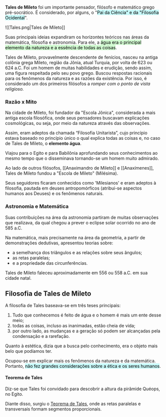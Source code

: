 **Tales de Mileto** foi um importante pensador, filósofo e matemático grego pré-socrático. É considerado, por alguns, o "<mark style="background: #ABF7F7A6;">Pai da Ciência" e da "Filosofia Ocidental</mark>".

![[Tales.png|Tales de Mileto]]

Suas principais ideias expandiram os horizontes teóricos nas áreas da matemática, filosofia e astronomia. Para ele, a <mark style="background: #BBFABBA6;">água era o principal elemento da natureza e a essência de todas as coisas</mark>.


Tales de Mileto, provavelmente descendente de fenícios, nasceu na antiga colônia grega Mileto, região da Jônia, atual Turquia, por volta de 623 ou 624 a.C.
Foi um homem de muitas habilidades e erudição, sendo assim, uma figura respeitada pelo seu povo grego. Buscou respostas racionais para os fenômenos da natureza e as razões da existência. Por isso, é considerado um dos primeiros filósofos a *romper com o ponto de vista religioso.*

### Razão x Mito

Na cidade de Mileto, foi fundador da "Escola Jônica", considerada a mais antiga escola filosófica, onde seus pensadores buscavam explicações cosmológicas, ou seja, por meio da natureza através das observações.

Assim, eram adeptos da chamada “Filosofia Unitarista”, cujo princípio estava baseado no princípio único o qual explica todas as coisas e, no caso de Tales de Mileto, o **elemento água**.

Viajou para o Egito e para Babilônia aprofundando seus conhecimentos ao mesmo tempo que o disseminava tornando-se um homem muito admirado.

Ao lado de outros filósofos, [[Anaximandro de Mileto]] e [[Anaxímenes]], Tales de Mileto fundou a "Escola de Mileto" (Milésima).

Seus seguidores ficaram conhecidos como 'Milesianos' e eram adeptos à filosofia, pautada em deuses antropomórficos (atribui-se aspectos humanos aos Deuses) e os fenômenos naturais.

### Astronomia e Matemática

Suas contribuições na área da astronomia partiram de muitas observações que realizava, da qual chegou a prever o eclipse solar ocorrido no ano de 585 a.C.

Na matemática, mais precisamente na área da geometria, a partir de demonstrações dedutivas, apresentou teorias sobre:

- a semelhança dos triângulos e as relações sobre seus ângulos;
- as retas paralelas;
- e a propriedade das circunferências.

Tales de Mileto faleceu aproximadamente em 556 ou 558 a.C. em sua cidade natal.

## Filosofia de Tales de Mileto

A filosofia de Tales baseava-se em três teses principais:

1. Tudo que conhecemos é feito de água e o homem é mais um ente desse meio;
2. todas as coisas, incluso as inanimadas, estão cheia de vida;
3. por outro lado, as mudanças e a geração só podem ser alcançadas pela condensação e a rarefação.

Quanto à estética, dizia que a busca pelo conhecimento, era o objeto mais belo que podíamos ter.

Ocupou-se em explicar mais os fenômenos da natureza e da matemática. Portanto, <mark style="background: #ABF7F7A6;">não fez grandes considerações sobre a ética e os seres humanos</mark>.


#### Teorema de Tales
Diz-se que Tales foi convidado para descobrir a altura da pirâmide Quéops, no Egito.

Diante disso, surgiu o [Teorema de Tales](https://www.todamateria.com.br/teorema-de-tales/), onde as retas paralelas e transversais formam segmentos proporcionais.